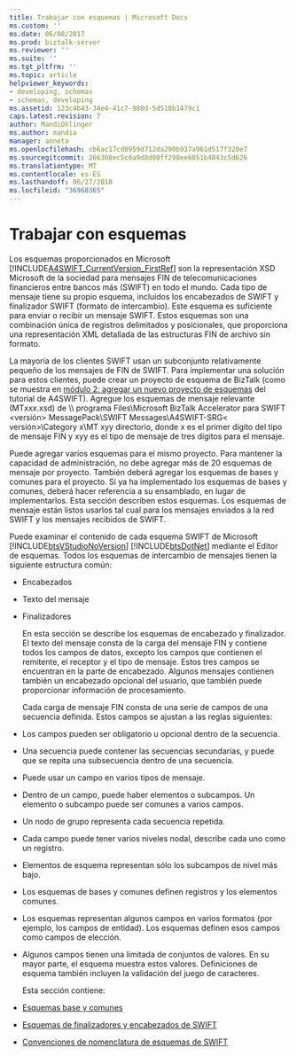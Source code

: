 ```yaml
---
title: Trabajar con esquemas | Microsoft Docs
ms.custom: ''
ms.date: 06/08/2017
ms.prod: biztalk-server
ms.reviewer: ''
ms.suite: ''
ms.tgt_pltfrm: ''
ms.topic: article
helpviewer_keywords:
- developing, schemas
- schemas, developing
ms.assetid: 123c4b43-34e4-41c7-980d-5d518b1479c1
caps.latest.revision: 7
author: MandiOhlinger
ms.author: mandia
manager: anneta
ms.openlocfilehash: cb6ac17cd0959d712da290b937a961d517f320e7
ms.sourcegitcommit: 266308ec5c6a9d8d80ff298ee6051b4843c5d626
ms.translationtype: MT
ms.contentlocale: es-ES
ms.lasthandoff: 06/27/2018
ms.locfileid: "36968365"
---
```

# <a name="working-with-schemas"></a>Trabajar con esquemas
Los esquemas proporcionados en Microsoft [!INCLUDE[A4SWIFT_CurrentVersion_FirstRef](../../includes/a4swift-currentversion-firstref-md.md)] son la representación XSD Microsoft de la sociedad para mensajes FIN de telecomunicaciones financieros entre bancos más (SWIFT) en todo el mundo. Cada tipo de mensaje tiene su propio esquema, incluidos los encabezados de SWIFT y finalizador SWIFT (formato de intercambio). Este esquema es suficiente para enviar o recibir un mensaje SWIFT. Estos esquemas son una combinación única de registros delimitados y posicionales, que proporciona una representación XML detallada de las estructuras FIN de archivo sin formato.  

 La mayoría de los clientes SWIFT usan un subconjunto relativamente pequeño de los mensajes de FIN de SWIFT. Para implementar una solución para estos clientes, puede crear un proyecto de esquema de BizTalk (como se muestra en [módulo 2: agregar un nuevo proyecto de esquemas](../../adapters-and-accelerators/accelerator-swift/module-2-adding-a-new-schemas-project.md) del tutorial de A4SWIFT). Agregue los esquemas de mensaje relevante (MT*xxx*.xsd) de \\\ programa Files\Microsoft BizTalk Accelerator para SWIFT \<versión\> MessagePack\SWIFT Messages\A4SWIFT-SRG\< versión\>\Category x\MT xyy directorio, donde x es el primer dígito del tipo de mensaje FIN y xyy es el tipo de mensaje de tres dígitos para el mensaje.  

 Puede agregar varios esquemas para el mismo proyecto. Para mantener la capacidad de administración, no debe agregar más de 20 esquemas de mensaje por proyecto. También deberá agregar los esquemas de bases y comunes para el proyecto. Si ya ha implementado los esquemas de bases y comunes, deberá hacer referencia a su ensamblado, en lugar de implementarlos. Esta sección describen estos esquemas. Los esquemas de mensaje están listos usarlos tal cual para los mensajes enviados a la red SWIFT y los mensajes recibidos de SWIFT.  

 Puede examinar el contenido de cada esquema SWIFT de Microsoft [!INCLUDE[btsVStudioNoVersion](../../includes/btsvstudionoversion-md.md)] [!INCLUDE[btsDotNet](../../includes/btsdotnet-md.md)] mediante el Editor de esquemas. Todos los esquemas de intercambio de mensajes tienen la siguiente estructura común:  

- Encabezados  

- Texto del mensaje  

- Finalizadores  

  En esta sección se describe los esquemas de encabezado y finalizador. El texto del mensaje consta de la carga del mensaje FIN y contiene todos los campos de datos, excepto los campos que contienen el remitente, el receptor y el tipo de mensaje. Estos tres campos se encuentran en la parte de encabezado. Algunos mensajes contienen también un encabezado opcional del usuario, que también puede proporcionar información de procesamiento.  

  Cada carga de mensaje FIN consta de una serie de campos de una secuencia definida. Estos campos se ajustan a las reglas siguientes:  

- Los campos pueden ser obligatorio u opcional dentro de la secuencia.  

- Una secuencia puede contener las secuencias secundarias, y puede que se repita una subsecuencia dentro de una secuencia.  

- Puede usar un campo en varios tipos de mensaje.  

- Dentro de un campo, puede haber elementos o subcampos. Un elemento o subcampo puede ser comunes a varios campos.  

- Un nodo de grupo representa cada secuencia repetida.  

- Cada campo puede tener varios niveles nodal, describe cada uno como un registro.  

- Elementos de esquema representan sólo los subcampos de nivel más bajo.  

- Los esquemas de bases y comunes definen registros y los elementos comunes.  

- Los esquemas representan algunos campos en varios formatos (por ejemplo, los campos de entidad). Los esquemas definen esos campos como campos de elección.  

- Algunos campos tienen una limitada de conjuntos de valores. En su mayor parte, el esquema muestra estos valores. Definiciones de esquema también incluyen la validación del juego de caracteres.  

  Esta sección contiene:  

- [Esquemas base y comunes](../../adapters-and-accelerators/accelerator-swift/base-and-common-schemas.md)  

- [Esquemas de finalizadores y encabezados de SWIFT](../../adapters-and-accelerators/accelerator-swift/swift-header-and-trailer-schemas.md)  

- [Convenciones de nomenclatura de esquemas de SWIFT](../../adapters-and-accelerators/accelerator-swift/swift-schema-naming-conventions.md)
